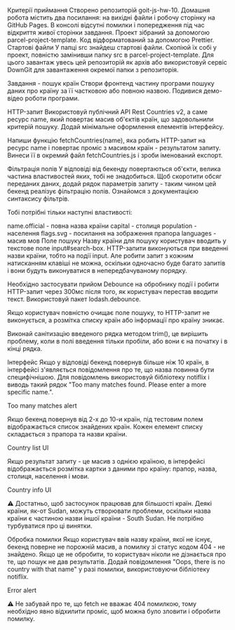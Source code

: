 Критерії приймання
Створено репозиторій goit-js-hw-10.
Домашня робота містить два посилання: на вихідні файли і робочу сторінку на GitHub Pages.
В консолі відсутні помилки і попередження під час відкриття живої сторінки завдання.
Проект зібраний за допомогою parcel-project-template.
Код відформатований за допомогою Prettier.
Стартові файли
У папці src знайдеш стартові файли. Скопіюй їх собі у проект, повністю замінивши папку src в parcel-project-template. Для цього завантаж увесь цей репозиторій як архів або використовуй сервіс DownGit для завантаження окремої папки з репозиторія.

Завдання - пошук країн
Створи фронтенд частину програми пошуку даних про країну за її частковою або повною назвою. Подивися демо-відео роботи програми.

HTTP-запит
Використовуй публічний API Rest Countries v2, а саме ресурс name, який повертає масив об'єктів країн, що задовольнили критерій пошуку. Додай мінімальне оформлення елементів інтерфейсу.

Напиши функцію fetchCountries(name), яка робить HTTP-запит на ресурс name і повертає проміс з масивом країн - результатом запиту. Винеси її в окремий файл fetchCountries.js і зроби іменований експорт.

Фільтрація полів
У відповіді від бекенду повертаються об'єкти, велика частина властивостей яких, тобі не знадобиться. Щоб скоротити обсяг переданих даних, додай рядок параметрів запиту - таким чином цей бекенд реалізує фільтрацію полів. Ознайомся з документацією синтаксису фільтрів.

Тобі потрібні тільки наступні властивості:

name.official - повна назва країни
capital - столиця
population - населення
flags.svg - посилання на зображення прапора
languages - масив мов
Поле пошуку
Назву країни для пошуку користувач вводить у текстове поле input#search-box. HTTP-запити виконуються при введенні назви країни, тобто на події input. Але робити запит з кожним натисканням клавіші не можна, оскільки одночасно буде багато запитів і вони будуть виконуватися в непередбачуваному порядку.

Необхідно застосувати прийом Debounce на обробнику події і робити HTTP-запит через 300мс після того, як користувач перестав вводити текст. Використовуй пакет lodash.debounce.

Якщо користувач повністю очищає поле пошуку, то HTTP-запит не виконується, а розмітка списку країн або інформації про країну зникає.

Виконай санітизацію введеного рядка методом trim(), це вирішить проблему, коли в полі введення тільки пробіли, або вони є на початку і в кінці рядка.

Інтерфейс
Якщо у відповіді бекенд повернув більше ніж 10 країн, в інтерфейсі з'являється повідомлення про те, що назва повинна бути специфічнішою. Для повідомлень використовуй бібліотеку notiflix і виводь такий рядок "Too many matches found. Please enter a more specific name.".

Too many matches alert

Якщо бекенд повернув від 2-х до 10-и країн, під тестовим полем відображається список знайдених країн. Кожен елемент списку складається з прапора та назви країни.

Country list UI

Якщо результат запиту - це масив з однією країною, в інтерфейсі відображається розмітка картки з даними про країну: прапор, назва, столиця, населення і мови.

Country info UI

⚠️ Достатньо, щоб застосунок працював для більшості країн. Деякі країни, як-от Sudan, можуть створювати проблеми, оскільки назва країни є частиною назви іншої країни - South Sudan. Не потрібно турбуватися про ці винятки.

Обробка помилки
Якщо користувач ввів назву країни, якої не існує, бекенд поверне не порожній масив, а помилку зі статус кодом 404 - не знайдено. Якщо це не обробити, то користувач ніколи не дізнається про те, що пошук не дав результатів. Додай повідомлення "Oops, there is no country with that name" у разі помилки, використовуючи бібліотеку notiflix.

Error alert

⚠️ Не забувай про те, що fetch не вважає 404 помилкою, тому необхідно явно відхилити проміс, щоб можна було зловити і обробити помилку.
